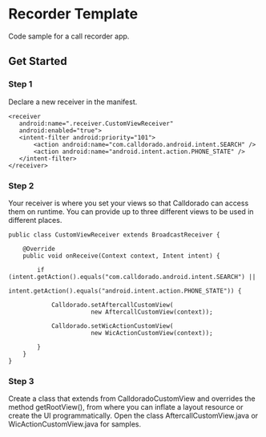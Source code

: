# Recorder Template

Code sample for a call recorder app.

## Get Started

### Step 1
Declare a new receiver in the manifest.
  
 ```
<receiver
    android:name=".receiver.CustomViewReceiver"
    android:enabled="true">
    <intent-filter android:priority="101">
        <action android:name="com.calldorado.android.intent.SEARCH" />
        <action android:name="android.intent.action.PHONE_STATE" />
    </intent-filter>
</receiver>
```

### Step 2
Your receiver is where you set your views so that Calldorado can access them on runtime. You can provide up to three different views to be used in different places.

```
public class CustomViewReceiver extends BroadcastReceiver {

    @Override
    public void onReceive(Context context, Intent intent) {

        if (intent.getAction().equals("com.calldorado.android.intent.SEARCH") ||
                intent.getAction().equals("android.intent.action.PHONE_STATE")) {

            Calldorado.setAftercallCustomView(
                       new AftercallCustomView(context));
					   
            Calldorado.setWicActionCustomView(
                       new WicActionCustomView(context));					   

        }
    }
}
```

### Step 3
Create a class that extends from CalldoradoCustomView and overrides the method getRootView(), from where you can inflate a layout resource or create the UI programmatically. Open the class AftercallCustomView.java or WicActionCustomView.java for samples.
